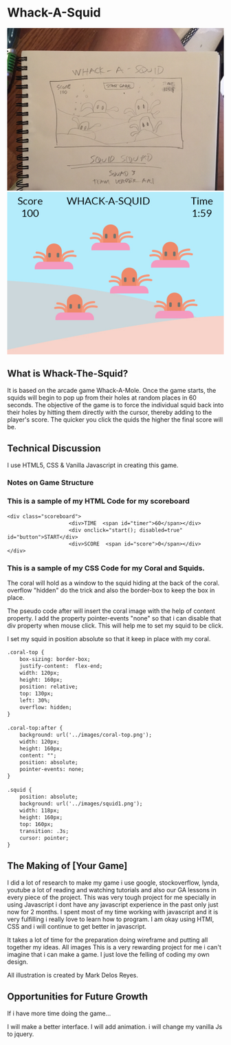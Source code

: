 # Whack-A-Squid

![Image of wirframe](/images/Wireframe.png)
![Image of draft](/images/Draft.jpg)

## What is Whack-The-Squid?

It is based on the arcade game Whack-A-Mole. Once the game starts, the squids will begin to pop up from their holes at random places in 60 seconds. The objective of the game is to force the individual squid back into their holes by hitting them directly with the cursor, thereby adding to the player's score. The quicker you click the quids the higher the final score will be.

## Technical Discussion

I use HTML5, CSS & Vanilla Javascript in creating this game. 

### Notes on Game Structure

### This is a sample of my HTML Code for my scoreboard
``` 
<div class="scoreboard">
                    <div>TIME  <span id="timer">60</span></div>
                    <div onclick="start(); disabled=true" id="button">START</div>
                    <div>SCORE  <span id="score">0</span></div>
</div>
```

### This is a sample of my CSS Code for my Coral and Squids.
 The coral will hold as a window to the squid hiding at the back of the coral. overflow "hidden" do the trick and also the border-box to keep the box in place. 

 The pseudo code after will insert the coral image with the help of content property. I add the property pointer-events "none" so that i can disable that div property when mouse click. This will help me to set my squid to be click.

 I set my squid in position absolute so that it keep in place with my coral.

```
.coral-top {
    box-sizing: border-box;
    justify-content:  flex-end;
    width: 120px;
    height: 160px;
    position: relative;
    top: 130px;
    left: 30%;
    overflow: hidden;                   
}

.coral-top:after {
    background: url('../images/coral-top.png');
    width: 120px;
    height: 160px;
    content: "";
    position: absolute;
    pointer-events: none;
}

.squid {
    position: absolute; 
    background: url('../images/squid1.png');
    width: 118px;
    height: 160px;
    top: 160px;
    transition: .3s;
    cursor: pointer;
}
```

## The Making of [Your Game]

I did a lot of research to make my game i use google, stockoverflow, lynda, youtube a lot of reading and watching tutorials and also our GA lessons in every piece of the project. This was very tough project for me specially in using Javascript i dont have any javascript experience in the past only just now for 2 months. I spent most of my time working with javascript and it is very fulfilling i really love to learn how to program. I am okay using HTMl, CSS and i will continue to get better in javascript.

It takes a lot of time for the preparation doing wireframe and putting all together my ideas. All images This is a very rewarding project for me i can't imagine that i can make a game. I just love the felling of coding my own design.

All illustration is created by Mark Delos Reyes.

## Opportunities for Future Growth

If i have more time doing the game...

I will make a better interface.
I will add animation.
i will change my vanilla Js to jquery.
